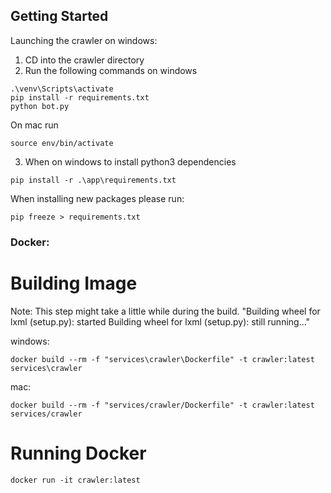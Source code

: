 ## Getting Started

Launching the crawler on windows:
1. CD into the crawler directory
2. Run the following commands on windows

```
.\venv\Scripts\activate
pip install -r requirements.txt
python bot.py
```

On mac run 
```
source env/bin/activate
```

3. When on windows to install python3 dependencies
```
pip install -r .\app\requirements.txt
```

When installing new packages please run:
```
pip freeze > requirements.txt
```
### Docker:

# Building Image 

Note: This step might take a little while during the build.
"Building wheel for lxml (setup.py): started
Building wheel for lxml (setup.py): still running..."

windows:
```
docker build --rm -f "services\crawler\Dockerfile" -t crawler:latest services\crawler
```
mac:
```
docker build --rm -f "services/crawler/Dockerfile" -t crawler:latest services/crawler
```
# Running Docker
```
docker run -it crawler:latest
```